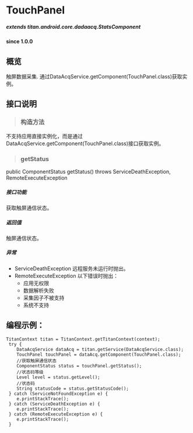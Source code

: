 # TouchPanel				

##### extends titan.android.core.dadaacq.StatsComponent #####

#### since 1.0.0 ####

## 概览

触屏数据采集. 通过DataAcqService.getComponent(TouchPanel.class)获取实例。


## 接口说明

> ### 构造方法

不支持应用直接实例化，而是通过DataAcqService.getComponent(TouchPanel.class)接口获取实例。

> ### getStatus

public ComponentStatus getStatus() throws ServiceDeathException, RemoteExecuteException 

##### 接口功能

获取触屏通信状态。
	
##### 返回值

触屏通信状态。

##### 异常
* ServiceDeathException 远程服务未运行时抛出。
* RemoteExecuteException 以下错误时抛出：
	* 应用无权限
	* 数据解析失败
	* 采集因子不被支持
	* 系统不支持

## 编程示例：

```
TitanContext titan = TitanContext.getTitanContext(context);
 try {
 	DataAcqService dataAcq = titan.getService(DataAcqService.class);
 	TouchPanel touchPanel = dataAcq.getComponent(TouchPanel.class);
	//获取触屏通信状态
    ComponentStatus status = touchPanel.getStatus();
    //状态码等级
    Level level = status.getLevel();
    //状态码
    String statusCode = status.getStatusCode();
 } catch (ServiceNotFoundException e) {
 	e.printStackTrace();
 } catch (ServiceDeathException e) {
 	e.printStackTrace();
 } catch (RemoteExecuteException e) {
 	e.printStackTrace();
 }
```